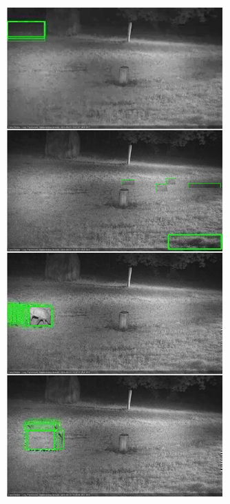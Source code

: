 ![20200928-183443-184449](in2/20200928/20200928-183443-184449_0_.jpg)
![20200928-191527-192531](in2/20200928/20200928-191527-192531_0_.jpg)
![20200928-192542-193543](in2/20200928/20200928-192542-193543_0_.jpg)
![20200928-193550-194550](in2/20200928/20200928-193550-194550_0_.jpg)

